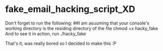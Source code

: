 # fake_email_hacking_script_XD

Don't forget to run the following:
##I am asuuming that your console's working directory is the residing directory of the file
chmod +x hacky_fake
And to see it in action, run
./hacky_fake

That's it, was really bored so I decided to make this :P
